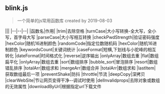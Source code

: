 ## blink.js

> 一个简单的js常用函数库 created by 2019-08-03

|||
|--|--|--|
|函数名|作用|
|trim|去除空格
|turnCase|大小写转换-全大写，全小写，首字母大写
|parseCase|大小写相互转换
|checkPwdStrength|验证密码强度
|hexColor|随机16进制颜色
|randomCode|指定位数随机码
|hexColor|随机16进制颜色
|keywordsCount|关键词统计
|caseFormat|短横,下划线与小驼峰的相互转化 
|dateFormat|时间格式化
|reverse|逆序输出
|onlyArray|数组去重
|flat|数组扁平化
|onlyArray|数组去重
|sort|数组排序
|bubble_sort|冒泡排序
|resort|数组错乱排序
|totalArr|数组求和
|mergeArr|数组合并
|totalArr|数组求和
|lastItem|获取数组最后一项
|preventShake|防抖
|throttle|节流 
|deepCopy|深拷贝 
|clearWebSite|节让网页变得干净--调试时使用 
|delInvalidprops|去除对象或数组的无效属性 
|downloadByUrl|根据指定url下载文件    

